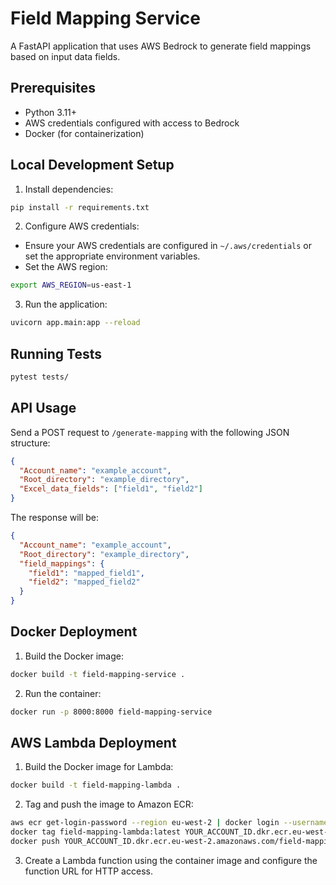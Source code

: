 # Field Mapping Service

A FastAPI application that uses AWS Bedrock to generate field mappings based on input data fields.

## Prerequisites

- Python 3.11+
- AWS credentials configured with access to Bedrock
- Docker (for containerization)

## Local Development Setup

1. Install dependencies:
```bash
pip install -r requirements.txt
```

2. Configure AWS credentials:
- Ensure your AWS credentials are configured in `~/.aws/credentials` or set the appropriate environment variables.
- Set the AWS region:
```bash
export AWS_REGION=us-east-1
```

3. Run the application:
```bash
uvicorn app.main:app --reload
```

## Running Tests

```bash
pytest tests/
```

## API Usage

Send a POST request to `/generate-mapping` with the following JSON structure:

```json
{
  "Account_name": "example_account",
  "Root_directory": "example_directory",
  "Excel_data_fields": ["field1", "field2"]
}
```

The response will be:

```json
{
  "Account_name": "example_account",
  "Root_directory": "example_directory",
  "field_mappings": {
    "field1": "mapped_field1",
    "field2": "mapped_field2"
  }
}
```

## Docker Deployment

1. Build the Docker image:
```bash
docker build -t field-mapping-service .
```

2. Run the container:
```bash
docker run -p 8000:8000 field-mapping-service
```

## AWS Lambda Deployment

1. Build the Docker image for Lambda:
```bash
docker build -t field-mapping-lambda .
```

2. Tag and push the image to Amazon ECR:
```bash
aws ecr get-login-password --region eu-west-2 | docker login --username AWS --password-stdin YOUR_ACCOUNT_ID.dkr.ecr.eu-west-2.amazonaws.com
docker tag field-mapping-lambda:latest YOUR_ACCOUNT_ID.dkr.ecr.eu-west-2.amazonaws.com/field-mapping-lambda:latest
docker push YOUR_ACCOUNT_ID.dkr.ecr.eu-west-2.amazonaws.com/field-mapping-lambda:latest
```

3. Create a Lambda function using the container image and configure the function URL for HTTP access. 